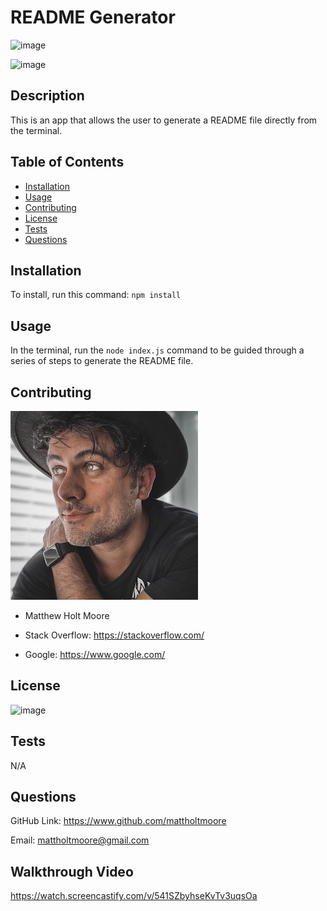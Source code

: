 # README Generator
<!-- made a few additional edits to my README for aesthetics  -->
<!-- created personal badges -->
![image](https://img.shields.io/badge/Created%20By-Matt%20Moore-orange)

![image](https://img.shields.io/badge/JavaScript-100%25-brightgreen)

  ## Description
  This is an app that allows the user to generate a README file directly from the terminal.


  ## Table of Contents

  - [Installation](#installation)
  - [Usage](#usage)
  - [Contributing](#contributing)
  - [License](#license)
  - [Tests](#tests)
  - [Questions](#questions)


  ## Installation
  To install, run this command: `npm install`


  ## Usage
  In the terminal, run the  `node index.js` command to be guided through a series of steps to generate the README file.

<!-- added a profile img and third party research/support-->
  ## Contributing
  ![image](utils/images/profilepic.JPG)

  - Matthew Holt Moore

  - Stack Overflow: https://stackoverflow.com/

  - Google: https://www.google.com/

<!-- this is just one of four provided license selections to choose from within app -->
  ## License
  ![image](https://img.shields.io/badge/license-MIT-green)

 
  ## Tests 
  N/A

  ## Questions
  GitHub Link: https://www.github.com/mattholtmoore

  Email: mattholtmoore@gmail.com
  
  <!-- Screencastify Walkthrough video link -->
  ## Walkthrough Video
  https://watch.screencastify.com/v/541SZbyhseKvTv3uqsOa

